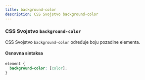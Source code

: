 ```yaml
---
title: background-color
description: CSS Svojstvo background-color
---
```


### CSS Svojstvo `background-color`

CSS Svojstvo `background-color` određuje boju pozadine elementa.

#### Osnovna sintaksa

```css
element {
  background-color: [color];
}
```
